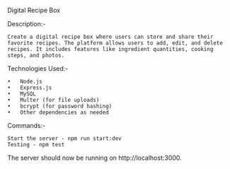 Digital Recipe Box

Description:-

    Create a digital recipe box where users can store and share their favorite recipes. The platform allows users to add, edit, and delete recipes. It includes features like ingredient quantities, cooking steps, and photos.

Technologies Used:-

    •	Node.js
    •	Express.js
    •	MySQL
    •	Multer (for file uploads)
    •	bcrypt (for password hashing)
    •	Other dependencies as needed

Commands:-

    Start the server - npm run start:dev
    Testing - npm test

The server should now be running on http://localhost:3000.
